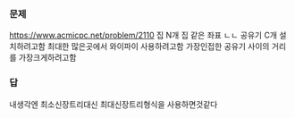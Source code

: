 
### 문제
https://www.acmicpc.net/problem/2110
집 N개 
집 같은 좌표 ㄴㄴ
공유기 C개 설치하려고함
최대한 많은곳에서 와이파이 사용하려고함
가장인접한 공유기 사이의 거리를 가장크게하려고함
### 답
내생각엔 최소신장트리대신 최대신장트리형식을 사용하면것같다